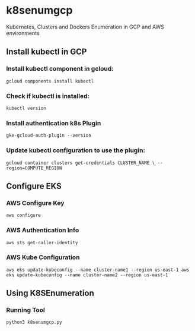 # k8senumgcp
Kubernetes, Clusters and Dockers Enumeration in GCP and AWS environments 

## Install kubectl in GCP


### Install kubectl component in gcloud:

`
gcloud components install kubectl
`


### Check if kubectl is installed:

`
kubectl version
`

### Install authentication k8s Plugin

`
gke-gcloud-auth-plugin --version
`

### Update kubectl configuration to use the plugin:

`
gcloud container clusters get-credentials CLUSTER_NAME \
    --region=COMPUTE_REGION
`

## Configure EKS

### AWS Configure Key

`
aws configure
`

### AWS Authentication Info

`
aws sts get-caller-identity
`

### AWS Kube Configuration

`
aws eks update-kubeconfig --name cluster-name1 --region us-east-1
aws eks update-kubeconfig --name cluster-name2 --region us-east-1
`

## Using K8SEnumeration

### Running Tool

`
python3 k8senumgcp.py
`



